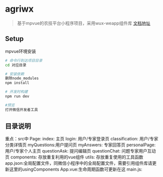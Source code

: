 # agriwx

> 基于mpvue的农技平台小程序项目，采用wux-weapp组件库 [文档地址](https://wux-weapp.github.io/wux-weapp-docs/#/introduce)

## Setup

mpvue环境安装

``` bash
# 命令行到达项目目录
cd 对应目录

# 安装依赖
删除node_modules
npm install

# 开发时构建
npm run dev

#预览
打开微信开发者工具

```

## 目录说明

重点：src中
Page:
    index: 主页
    login: 用户/专家登录页
    classification: 用户/专家分类详情页
    myQuestions:用户提问页
    myAnswers: 专家回答页
    personalPage: 用户/专家个人主页
    questionAsk: 提问编辑页
    questionChat: 问题专家用户互动页
components:
    存放重复利用的vue组件
utils:
    存放重复使用的工具函数
app.json:全局配置文件，同微信小程序中的全局配置文件，需要引用组件库请更新这里的usingComponents
App.vue:生命周期函数可更新在这
main.js:

